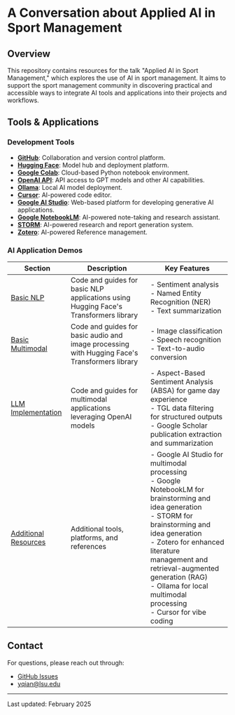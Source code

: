 # A Conversation about Applied AI in Sport Management

## Overview

This repository contains resources for the talk "Applied AI in Sport Management," which explores the use of AI in sport management. It aims to support the sport management community in discovering practical and accessible ways to integrate AI tools and applications into their projects and workflows.

## Tools & Applications

### Development Tools
- **[GitHub](https://github.com/)**: Collaboration and version control platform.
- **[Hugging Face](https://huggingface.co/)**: Model hub and deployment platform.
- **[Google Colab](https://colab.google/)**: Cloud-based Python notebook environment.
- **[OpenAI API](https://openai.com/api/)**: API access to GPT models and other AI capabilities.
- **[Ollama](https://ollama.com/)**: Local AI model deployment.
- **[Cursor](https://www.cursor.com/en)**: AI-powered code editor.
- **[Google AI Studio](https://aistudio.google.com/welcome)**: Web-based platform for developing generative AI applications.
- **[Google NotebookLM](https://notebooklm.google/)**: AI-powered note-taking and research assistant.
- **[STORM](https://storm.genie.stanford.edu/)**: AI-powered research and report generation system.
- **[Zotero](https://www.zotero.org/)**: AI-powered Reference management.

### AI Application Demos

| Section | Description | Key Features |
|---------|------------|--------------|
| [Basic NLP](./Basic_NLP/) | Code and guides for basic NLP applications using Hugging Face's Transformers library | - Sentiment analysis  <br> - Named Entity Recognition (NER) <br> - Text summarization |
| [Basic Multimodal](./Basic_Multimodal/) | Code and guides for basic audio and image processing with Hugging Face's Transformers library | - Image classification <br> - Speech recognition <br> - Text-to-audio conversion |
| [LLM Implementation](./LLM_Implementation/) | Code and guides for multimodal applications leveraging OpenAI models | - Aspect-Based Sentiment Analysis (ABSA) for game day experience <br> - TGL data filtering for structured outputs <br> - Google Scholar publication extraction and summarization |
| [Additional Resources](./Additional_Resources/) | Additional tools, platforms, and references | - Google AI Studio for multimodal processing <br> - Google NotebookLM for brainstorming and idea generation <br> - STORM for brainstorming and idea generation <br> - Zotero for enhanced literature management and retrieval-augmented generation (RAG) <br> - Ollama for local multimodal processing <br> - Cursor for vibe coding |

## Contact

For questions, please reach out through:
- [GitHub Issues](https://github.com/TyrealQ/AIConversation/issues)
- yqian@lsu.edu

---
Last updated: February 2025
